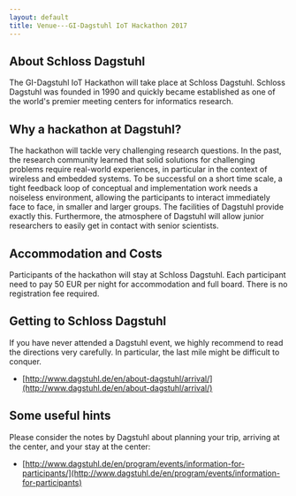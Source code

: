 ```yaml
---
layout: default
title: Venue---GI-Dagstuhl IoT Hackathon 2017
---
```


## About Schloss Dagstuhl

The GI-Dagstuhl IoT Hackathon will take place at Schloss Dagstuhl.
Schloss Dagstuhl was founded in 1990 and quickly became established as one of the world's premier meeting centers for informatics research.

## Why a hackathon at Dagstuhl?

The hackathon will tackle very challenging research questions.
In the past, the research community learned that solid solutions for challenging problems require real-world experiences, in particular in the context of wireless and embedded systems.
To be successful on a short time scale, a tight feedback loop of conceptual and implementation work needs a noiseless environment, allowing the participants to interact immediately face to face, in smaller and larger groups.
The facilities of Dagstuhl provide exactly this.
Furthermore, the atmosphere of Dagstuhl will allow junior researchers to easily get in contact with senior scientists.

## Accommodation and Costs

Participants of the hackathon will stay at Schloss Dagstuhl.
Each participant need to pay 50 EUR per night for accommodation and full board.
There is no registration fee required.

## Getting to Schloss Dagstuhl

If you have never attended a Dagstuhl event, we highly recommend to read the directions very carefully.
In particular, the last mile might be difficult to conquer.

- [http://www.dagstuhl.de/en/about-dagstuhl/arrival/](http://www.dagstuhl.de/en/about-dagstuhl/arrival/)

## Some useful hints

Please consider the notes by Dagstuhl about planning your trip, arriving at the center, and your stay at the center: 
- [http://www.dagstuhl.de/en/program/events/information-for-participants/](http://www.dagstuhl.de/en/program/events/information-for-participants)


